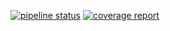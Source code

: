 [![pipeline status](https://gitlab.com/mwoodbri/rse18/badges/master/pipeline.svg)](https://gitlab.com/mwoodbri/rse18/commits/master)
[![coverage report](https://gitlab.com/mwoodbri/rse18/badges/master/coverage.svg)](https://gitlab.com/mwoodbri/rse18/commits/master)
